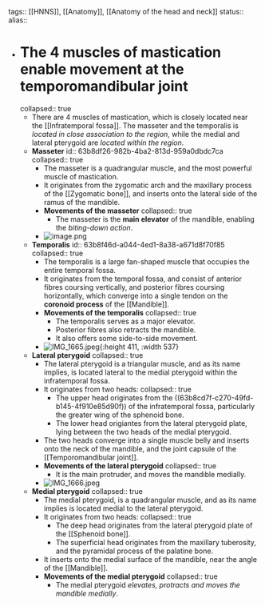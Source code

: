 tags:: [[HNNS]], [[Anatomy]], [[Anatomy of the head and neck]] 
status::
alias::

- # The 4 muscles of mastication enable movement at the temporomandibular joint
  collapsed:: true
	- There are 4 muscles of mastication, which is closely located near the [[Infratemporal fossa]]. The masseter and the temporalis is *located in close association to the region*, while the medial and lateral pterygoid are *located within the region*.
	- **Masseter**
	  id:: 63b8df26-982b-4ba2-813d-959a0dbdc7ca
	  collapsed:: true
		- The masseter is a quadrangular muscle, and the most powerful muscle of mastication.
		- It originates from the zygomatic arch and the maxillary process of the [[Zygomatic bone]], and inserts onto the lateral side of the ramus of the mandible.
		- **Movements of the masseter**
		  collapsed:: true
			- The masseter is the **main elevator** of the mandible, enabling the *biting-down action*.
		- ![image.png](../assets/image_1673061114020_0.png)
	- **Temporalis**
	  id:: 63b8f46d-a044-4ed1-8a38-a671d8f70f85
	  collapsed:: true
		- The temporalis is a large fan-shaped muscle that occupies the entire temporal fossa.
		- It originates from the temporal fossa, and consist of anterior fibres coursing vertically, and posterior fibres coursing horizontally, which converge into a single tendon on the **coronoid process** of the [[Mandible]].
		- **Movements of the temporalis**
		  collapsed:: true
			- The temporalis serves as a major elevator.
			- Posterior fibres also retracts the mandible.
			- It also offers some side-to-side movement.
		- ![IMG_1665.jpeg](../assets/IMG_1665_1673061292207_0.jpeg){:height 411, :width 537}
	- **Lateral pterygoid**
	  collapsed:: true
		- The lateral pterygoid is a triangular muscle, and as its name implies, is located lateral to the medial pterygoid within the infratemporal fossa.
		- It originates from two heads:
		  collapsed:: true
			- The upper head originates from the ((63b8cd7f-c270-49fd-b145-4f910e85d90f)) of the infratemporal fossa, particularly the greater wing of the sphenoid bone.
			- The lower head origiantes from the lateral pterygoid plate, lying between the two heads of the medial pterygoid.
		- The two heads converge into a single muscle belly and inserts onto the neck of the mandible, and the joint capsule of the [[Temporomandibular joint]].
		- **Movements of the lateral pterygoid**
		  collapsed:: true
			- It is the main protruder, and moves the mandible medially.
		- ![IMG_1666.jpeg](../assets/IMG_1666_1673061364031_0.jpeg)
	- **Medial pterygoid**
	  collapsed:: true
		- The medial pterygoid, is a quadrangular muscle, and as its name implies is located medial to the lateral pterygoid.
		- It originates from two heads:
		  collapsed:: true
			- The deep head originates from the lateral pterygoid plate of the [[Sphenoid bone]].
			- The superficial head originates from the maxillary tuberosity, and the pyramidal process of the palatine bone.
		- It inserts onto the medial surface of the mandible, near the angle of the [[Mandible]].
		- **Movements of the medial pterygoid**
		  collapsed:: true
			- The medial pterygoid *elevates, protracts and moves the mandible medially*.